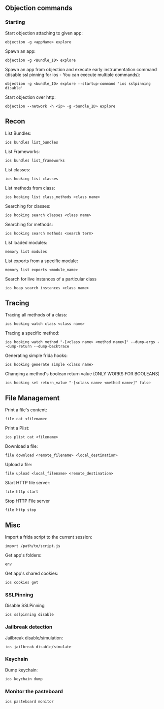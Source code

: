 ## Objection commands

### Starting

Start objection attaching to given app:
```
objection -g <appName> explore
```

Spawn an app:
```
objection -g <Bundle_ID> explore
```

Spawn an app from objection and execute early instrumentation command (disable ssl pinning for ios -  You can execute multiple commands):
```
objection -g <bundle_ID> explore --startup-command 'ios sslpinning disable'
```

Start objection over http:
```
objection --network -h <ip> -g <bundle_ID> explore
```

## Recon

List Bundles:
```
ios bundles list_bundles
```

List Frameworks:
```
ios bundles list_frameworks
```

List classes:
```
ios hooking list classes
```

List methods from class:
```
ios hooking list class_methods <class name>
```

Searching for classes:
```
ios hooking search classes <class name>
```

Searching for methods:
```
ios hooking search methods <search term>
```

List loaded modules:
```
memory list modules
```

List exports from a specific module:
```
memory list exports <module_name>
```

Search for live instances of a particular class
```
ios heap search instances <class name>
```


## Tracing

Tracing all methods of a class:
```
ios hooking watch class <class name>
```

Tracing a specific method:
```
ios hooking watch method "-[<class name> <method name>]" --dump-args --dump-return --dump-backtrace
```

Generating simple frida hooks:
```
ios hooking generate simple <class name>
```

Changing a method's boolean return value (ONLY WORKS FOR BOOLEANS)
```
ios hooking set return_value "-[<class name> <method name>]" false
```


## File Management

Print a file's content:
```
file cat <filename>
```

Print a Plist:
```
ios plist cat <filename>
```

Download a file:
```
file download <remote_filename> <local_destination>
```

Upload a file:
```
file upload <local_filename> <remote_destination>
```

Start HTTP file server:
```
file http start
```

Stop HTTP File server
```
file http stop
```

## Misc
Import a frida script to the current session:
```
import /path/to/script.js
```

Get app's folders:
```
env
```

Get app's shared cookies:
```
ios cookies get
```

### SSLPinning
Disable SSLPinning
```
ios sslpinning disable
```

### Jailbreak detection
Jailbreak disable/simulation:
```
ios jailbreak disable/simulate
```

### Keychain

Dump keychain:
```
ios keychain dump
```

### Monitor the pasteboard

```
ios pasteboard monitor 
```
